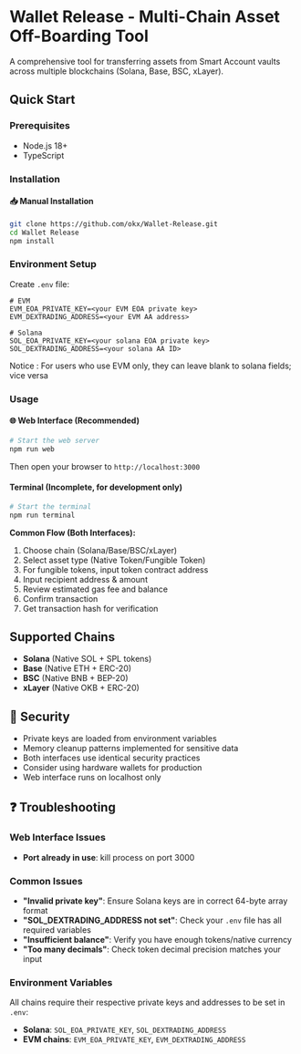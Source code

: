 # Wallet Release - Multi-Chain Asset Off-Boarding Tool

A comprehensive tool for transferring assets from Smart Account vaults across multiple blockchains (Solana, Base, BSC, xLayer).

## Quick Start

### Prerequisites
- Node.js 18+
- TypeScript

### Installation

#### 📥 Manual Installation  
```bash
git clone https://github.com/okx/Wallet-Release.git
cd Wallet Release
npm install
```

### Environment Setup
Create `.env` file:

```
# EVM
EVM_EOA_PRIVATE_KEY=<your EVM EOA private key>
EVM_DEXTRADING_ADDRESS=<your EVM AA address>

# Solana
SOL_EOA_PRIVATE_KEY=<your solana EOA private key>
SOL_DEXTRADING_ADDRESS=<your solana AA ID>
```

Notice : For users who use EVM only, they can leave blank to solana fields; vice versa

### Usage

#### 🌐 Web Interface (Recommended)
```bash
# Start the web server
npm run web
```
Then open your browser to `http://localhost:3000`

#### Terminal (Incomplete, for development only)
```bash
# Start the terminal
npm run terminal
```

**Common Flow (Both Interfaces):**
1. Choose chain (Solana/Base/BSC/xLayer)
2. Select asset type (Native Token/Fungible Token)
3. For fungible tokens, input token contract address
4. Input recipient address & amount
5. Review estimated gas fee and balance
6. Confirm transaction
7. Get transaction hash for verification

## Supported Chains
- **Solana** (Native SOL + SPL tokens)
- **Base** (Native ETH + ERC-20)
- **BSC** (Native BNB + BEP-20)
- **xLayer** (Native OKB + ERC-20)

## 🔐 Security
- Private keys are loaded from environment variables
- Memory cleanup patterns implemented for sensitive data
- Both interfaces use identical security practices
- Consider using hardware wallets for production
- Web interface runs on localhost only

## ❓ Troubleshooting

### Web Interface Issues
- **Port already in use**: kill process on port 3000

### Common Issues
- **"Invalid private key"**: Ensure Solana keys are in correct 64-byte array format
- **"SOL_DEXTRADING_ADDRESS not set"**: Check your `.env` file has all required variables
- **"Insufficient balance"**: Verify you have enough tokens/native currency
- **"Too many decimals"**: Check token decimal precision matches your input

### Environment Variables
All chains require their respective private keys and addresses to be set in `.env`:
- **Solana**: `SOL_EOA_PRIVATE_KEY`, `SOL_DEXTRADING_ADDRESS`
- **EVM chains**: `EVM_EOA_PRIVATE_KEY`, `EVM_DEXTRADING_ADDRESS`

